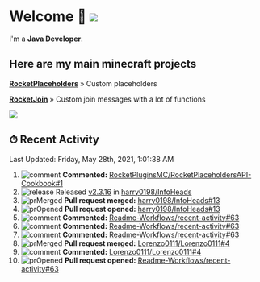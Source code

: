 # Welcome 👋 ![](https://hit.yhype.me/github/profile?user_id=69311874)

I'm a **Java Developer**.

## Here are my main minecraft projects

**[RocketPlaceholders](https://github.com/Lorenzo0111/RocketPlaceholders)** » Custom placeholders

**[RocketJoin](https://github.com/Lorenzo0111/RocketJoin)** » Custom join messages with a lot of functions

[![](https://github-readme-stats.vercel.app/api?username=Lorenzo0111&show_icons=true&count_private=true)](https://github.com/Lorenzo0111)

## ⏱ Recent Activity

<!--RECENT_ACTIVITY:last_update-->
Last Updated: Friday, May 28th, 2021, 1:01:38 AM
<!--RECENT_ACTIVITY:last_update_end-->

<!--RECENT_ACTIVITY:start-->
1. ![comment] **Commented:** [RocketPluginsMC/RocketPlaceholdersAPI-Cookbook#1](https://github.com/RocketPluginsMC/RocketPlaceholdersAPI-Cookbook/pull/1#issuecomment-849808696)
2. ![release] Released [v2.3.16](https://github.com/harry0198/InfoHeads/releases/tag/2.3.16) in [harry0198/InfoHeads](https://github.com/harry0198/InfoHeads)
3. ![prMerged] **Pull request merged:** [harry0198/InfoHeads#13](https://github.com/harry0198/InfoHeads/pull/13)
4. ![prOpened] **Pull request opened:** [harry0198/InfoHeads#13](https://github.com/harry0198/InfoHeads/pull/13)
5. ![comment] **Commented:** [Readme-Workflows/recent-activity#63](https://github.com/Readme-Workflows/recent-activity/pull/63#issuecomment-849731477)
6. ![comment] **Commented:** [Readme-Workflows/recent-activity#63](https://github.com/Readme-Workflows/recent-activity/pull/63#issuecomment-849716300)
7. ![comment] **Commented:** [Readme-Workflows/recent-activity#63](https://github.com/Readme-Workflows/recent-activity/pull/63#issuecomment-849656013)
8. ![prMerged] **Pull request merged:** [Lorenzo0111/Lorenzo0111#4](https://github.com/Lorenzo0111/Lorenzo0111/pull/4)
9. ![comment] **Commented:** [Lorenzo0111/Lorenzo0111#4](https://github.com/Lorenzo0111/Lorenzo0111/pull/4#issuecomment-849651085)
10. ![prOpened] **Pull request opened:** [Readme-Workflows/recent-activity#63](https://github.com/Readme-Workflows/recent-activity/pull/63)
<!--RECENT_ACTIVITY:end-->

[issueOpened]: https://cdn.jsdelivr.net/gh/Readme-Workflows/Readme-Icons@main/icons/octicons/IssueOpenedOld.svg
[issueClosed]: https://cdn.jsdelivr.net/gh/Readme-Workflows/Readme-Icons@main/icons/octicons/IssueClosedOld.svg

[prOpened]: https://cdn.jsdelivr.net/gh/Readme-Workflows/Readme-Icons@main/icons/octicons/PullRequestOpened.svg
[prClosed]: https://cdn.jsdelivr.net/gh/Readme-Workflows/Readme-Icons@main/icons/octicons/PullRequestClosed.svg
[prMerged]: https://cdn.jsdelivr.net/gh/Readme-Workflows/Readme-Icons@main/icons/octicons/PullRequestMerged.svg

[comment]: https://cdn.jsdelivr.net/gh/Readme-Workflows/Readme-Icons@main/icons/octicons/Comment.svg

[changesRequested]: https://cdn.jsdelivr.net/gh/Readme-Workflows/Readme-Icons@main/icons/octicons/RequestedChanges.svg
[approved]: https://cdn.jsdelivr.net/gh/Readme-Workflows/Readme-Icons@main/icons/octicons/ApprovedChanges.svg

[repoCreated]: https://cdn.jsdelivr.net/gh/Readme-Workflows/Readme-Icons@main/icons/octicons/Repository.svg
[release]: https://cdn.jsdelivr.net/gh/Readme-Workflows/Readme-Icons@main/icons/octicons/Release.svg
[star]: https://cdn.jsdelivr.net/gh/Readme-Workflows/Readme-Icons@main/icons/octicons/StarredRepository.svg
[wiki]: https://cdn.jsdelivr.net/gh/Readme-Workflows/Readme-Icons@main/icons/octicons/Wiki.svg
[fork]: https://cdn.jsdelivr.net/gh/Readme-Workflows/Readme-Icons@main/icons/octicons/ForkedRepository.svg
[people]: https://cdn.jsdelivr.net/gh/Readme-Workflows/Readme-Icons@main/icons/octicons/People.svg
